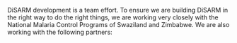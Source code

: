 DiSARM development is a team effort. To ensure we are building DiSARM in the right way to do the right things, we are working very closely with the National Malaria Control Programs of Swaziland and Zimbabwe.
We are also working with the following partners:
